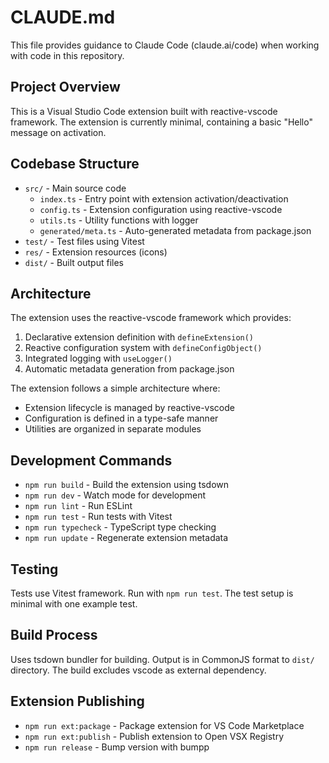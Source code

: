 # CLAUDE.md

This file provides guidance to Claude Code (claude.ai/code) when working with code in this repository.

## Project Overview

This is a Visual Studio Code extension built with reactive-vscode framework. The extension is currently minimal, containing a basic "Hello" message on activation.

## Codebase Structure

- `src/` - Main source code
  - `index.ts` - Entry point with extension activation/deactivation
  - `config.ts` - Extension configuration using reactive-vscode
  - `utils.ts` - Utility functions with logger
  - `generated/meta.ts` - Auto-generated metadata from package.json
- `test/` - Test files using Vitest
- `res/` - Extension resources (icons)
- `dist/` - Built output files

## Architecture

The extension uses the reactive-vscode framework which provides:
1. Declarative extension definition with `defineExtension()`
2. Reactive configuration system with `defineConfigObject()`
3. Integrated logging with `useLogger()`
4. Automatic metadata generation from package.json

The extension follows a simple architecture where:
- Extension lifecycle is managed by reactive-vscode
- Configuration is defined in a type-safe manner
- Utilities are organized in separate modules

## Development Commands

- `npm run build` - Build the extension using tsdown
- `npm run dev` - Watch mode for development
- `npm run lint` - Run ESLint
- `npm run test` - Run tests with Vitest
- `npm run typecheck` - TypeScript type checking
- `npm run update` - Regenerate extension metadata

## Testing

Tests use Vitest framework. Run with `npm run test`. The test setup is minimal with one example test.

## Build Process

Uses tsdown bundler for building. Output is in CommonJS format to `dist/` directory. The build excludes vscode as external dependency.

## Extension Publishing

- `npm run ext:package` - Package extension for VS Code Marketplace
- `npm run ext:publish` - Publish extension to Open VSX Registry
- `npm run release` - Bump version with bumpp
